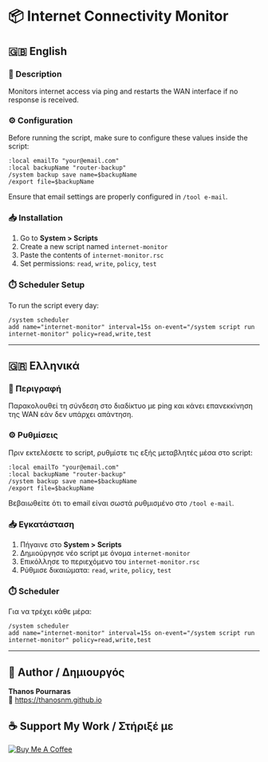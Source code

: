 # 📦 Internet Connectivity Monitor

## 🇬🇧 English

### 📝 Description

Monitors internet access via ping and restarts the WAN interface if no response is received.

### ⚙️ Configuration

Before running the script, make sure to configure these values inside the script:

```rsc
:local emailTo "your@email.com"
:local backupName "router-backup"
/system backup save name=$backupName
/export file=$backupName
```

Ensure that email settings are properly configured in `/tool e-mail`.

### 📥 Installation

1. Go to **System > Scripts**
2. Create a new script named `internet-monitor`
3. Paste the contents of `internet-monitor.rsc`
4. Set permissions: `read`, `write`, `policy`, `test`

### ⏱️ Scheduler Setup

To run the script every day:

```rsc
/system scheduler
add name="internet-monitor" interval=15s on-event="/system script run internet-monitor" policy=read,write,test
```

---

## 🇬🇷 Ελληνικά

### 📝 Περιγραφή

Παρακολουθεί τη σύνδεση στο διαδίκτυο με ping και κάνει επανεκκίνηση της WAN εάν δεν υπάρχει απάντηση.

### ⚙️ Ρυθμίσεις

Πριν εκτελέσετε το script, ρυθμίστε τις εξής μεταβλητές μέσα στο script:

```rsc
:local emailTo "your@email.com"
:local backupName "router-backup"
/system backup save name=$backupName
/export file=$backupName
```

Βεβαιωθείτε ότι το email είναι σωστά ρυθμισμένο στο `/tool e-mail`.

### 📥 Εγκατάσταση

1. Πήγαινε στο **System > Scripts**
2. Δημιούργησε νέο script με όνομα `internet-monitor`
3. Επικόλλησε το περιεχόμενο του `internet-monitor.rsc`
4. Ρύθμισε δικαιώματα: `read`, `write`, `policy`, `test`

### ⏱️ Scheduler

Για να τρέχει κάθε μέρα:

```rsc
/system scheduler
add name="internet-monitor" interval=15s on-event="/system script run internet-monitor" policy=read,write,test
```

---

## 👤 Author / Δημιουργός

**Thanos Pournaras**  
🔗 https://thanosnm.github.io

## ☕ Support My Work / Στήριξέ με

[![Buy Me A Coffee](https://img.buymeacoffee.com/button-api/?text=Buy%20me%20a%20coffee&emoji=☕&slug=pournarasaa&button_colour=FFDD00&font_colour=000000&font_family=Arial&outline_colour=000000&coffee_colour=ffffff)](https://buymeacoffee.com/pournarasaa)